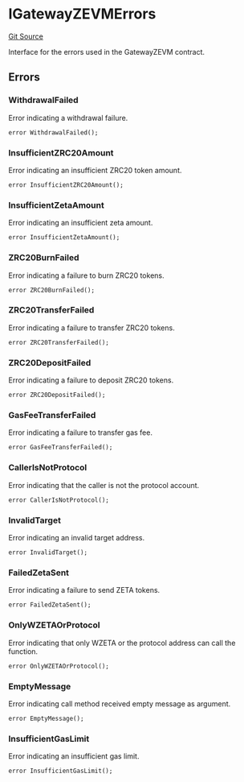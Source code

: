 # IGatewayZEVMErrors
[Git Source](https://github.com/zeta-chain/protocol-contracts/blob/90ee283538f7f481339e056dd409e3957361cddd/contracts/zevm/interfaces/IGatewayZEVM.sol)

Interface for the errors used in the GatewayZEVM contract.


## Errors
### WithdrawalFailed
Error indicating a withdrawal failure.


```solidity
error WithdrawalFailed();
```

### InsufficientZRC20Amount
Error indicating an insufficient ZRC20 token amount.


```solidity
error InsufficientZRC20Amount();
```

### InsufficientZetaAmount
Error indicating an insufficient zeta amount.


```solidity
error InsufficientZetaAmount();
```

### ZRC20BurnFailed
Error indicating a failure to burn ZRC20 tokens.


```solidity
error ZRC20BurnFailed();
```

### ZRC20TransferFailed
Error indicating a failure to transfer ZRC20 tokens.


```solidity
error ZRC20TransferFailed();
```

### ZRC20DepositFailed
Error indicating a failure to deposit ZRC20 tokens.


```solidity
error ZRC20DepositFailed();
```

### GasFeeTransferFailed
Error indicating a failure to transfer gas fee.


```solidity
error GasFeeTransferFailed();
```

### CallerIsNotProtocol
Error indicating that the caller is not the protocol account.


```solidity
error CallerIsNotProtocol();
```

### InvalidTarget
Error indicating an invalid target address.


```solidity
error InvalidTarget();
```

### FailedZetaSent
Error indicating a failure to send ZETA tokens.


```solidity
error FailedZetaSent();
```

### OnlyWZETAOrProtocol
Error indicating that only WZETA or the protocol address can call the function.


```solidity
error OnlyWZETAOrProtocol();
```

### EmptyMessage
Error indicating call method received empty message as argument.


```solidity
error EmptyMessage();
```

### InsufficientGasLimit
Error indicating an insufficient gas limit.


```solidity
error InsufficientGasLimit();
```

